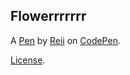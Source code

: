 Flowerrrrrrr
------------


A [Pen](https://codepen.io/whotfrreii/pen/yLwExqL) by [Reii](https://codepen.io/whotfrreii) on [CodePen](https://codepen.io).

[License](https://codepen.io/license/pen/yLwExqL).